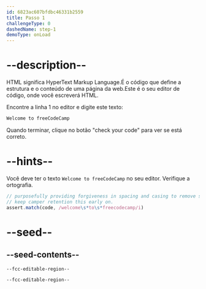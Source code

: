 ```yaml
---
id: 6823ac607bfdbc46331b2559
title: Passo 1
challengeType: 0
dashedName: step-1
demoType: onLoad
---
```


# --description--

HTML significa HyperText Markup Language.É o código que define a estrutura e o conteúdo de uma página da web.Este é o seu editor de código, onde você escreverá HTML.

Encontre a linha 1 no editor e digite este texto:

```md
Welcome to freeCodeCamp
```

Quando terminar, clique no botão "check your code" para ver se está correto.

# --hints--

Você deve ter o texto `Welcome to freeCodeCamp` no seu editor. Verifique a ortografia.

```js
// purposefully providing forgiveness in spacing and casing to remove some friction and
// keep camper retention this early on.
assert.match(code, /welcome\s*to\s*freecodecamp/i)
```

# --seed--

## --seed-contents--

```html
--fcc-editable-region--

--fcc-editable-region--
```
